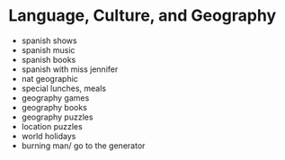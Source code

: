 # Language, Culture, and Geography
* spanish shows
* spanish music
* spanish books
* spanish with miss jennifer
* nat geographic
* special lunches, meals
* geography games
* geography books 
* geography puzzles
* location puzzles
* world holidays
* burning man/ go to the generator